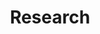 ---
title: "Research"
heading: "Superphysics is based on enlightened authors. The wrong authors are in asterisk"
description: "Superphysics brings back the ideas from the enlightenment in order to correct the unenlightened mistakes (marked with an asterisk) mostly from the 19th to 21st centuries"
---